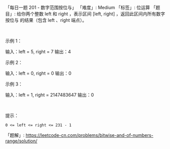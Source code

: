 「每日一题 201 - 数字范围按位与」
「难度」: Medium
「标签」: 位运算
「题目」: 给你两个整数 left 和 right ，表示区间 [left, right] ，返回此区间内所有数字 按位与 的结果（包含 left 、right 端点）。

 

示例 1：

输入：left = 5, right = 7
输出：4


示例 2：

输入：left = 0, right = 0
输出：0


示例 3：

输入：left = 1, right = 2147483647
输出：0


 

提示：


	0 <= left <= right <= 231 - 1



「题解」: https://leetcode-cn.com/problems/bitwise-and-of-numbers-range/solution/